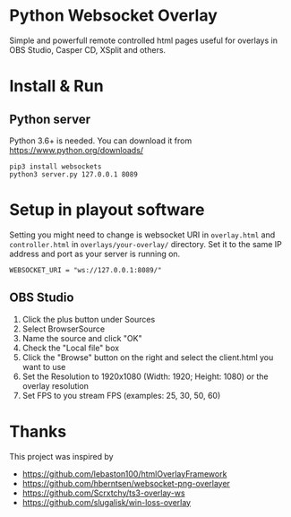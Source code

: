 # Python Websocket Overlay
Simple and powerfull remote controlled html pages useful for overlays in OBS Studio, Casper CD, XSplit and others.

# Install & Run
## Python server
Python 3.6+ is needed. You can download it from https://www.python.org/downloads/

    pip3 install websockets
    python3 server.py 127.0.0.1 8089

# Setup in playout software
Setting you might need to change is websocket URI in `overlay.html` and `controller.html` in `overlays/your-overlay/` directory.
Set it to the same IP address and port as your server is running on.

    WEBSOCKET_URI = "ws://127.0.0.1:8089/"

## OBS Studio
1. Click the plus button under Sources
2. Select BrowserSource
3. Name the source and click "OK"
4. Check the "Local file" box
5. Click the "Browse" button on the right and select the client.html you want to use
6. Set the Resolution to 1920x1080 (Width: 1920; Height: 1080) or the overlay resolution
7. Set FPS to you stream FPS (examples: 25, 30, 50, 60)

# Thanks
This project was inspired by
- https://github.com/lebaston100/htmlOverlayFramework
- https://github.com/hberntsen/websocket-png-overlayer
- https://github.com/Scrxtchy/ts3-overlay-ws
- https://github.com/slugalisk/win-loss-overlay
